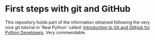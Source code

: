 # First steps with git and GitHub

This repository holds part of the information obtained following the very nice git tutorial in 'Real Python' called: [Introduction to Git and GitHub for Python Developers](https://realpython.com/python-git-github-intro/). Very commendable.
